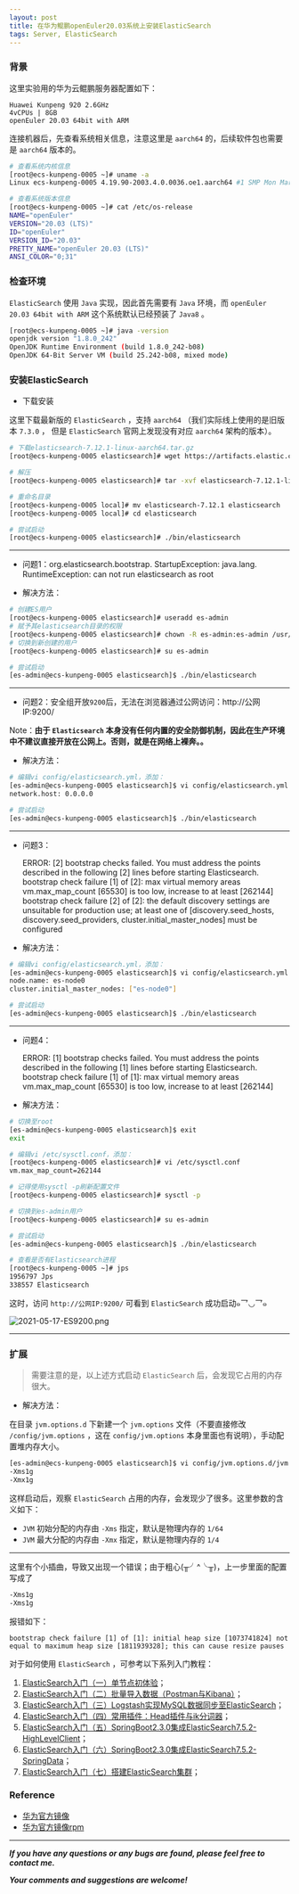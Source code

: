```yaml
---
layout: post
title: 在华为鲲鹏openEuler20.03系统上安装ElasticSearch
tags: Server, ElasticSearch
---
```


### 背景

这里实验用的华为云鲲鹏服务器配置如下：

    Huawei Kunpeng 920 2.6GHz
    4vCPUs | 8GB
    openEuler 20.03 64bit with ARM

连接机器后，先查看系统相关信息，注意这里是 `aarch64` 的，后续软件包也需要是 `aarch64` 版本的。

``` bash
# 查看系统内核信息
[root@ecs-kunpeng-0005 ~]# uname -a
Linux ecs-kunpeng-0005 4.19.90-2003.4.0.0036.oe1.aarch64 #1 SMP Mon Mar 23 19:06:43 UTC 2020 aarch64 aarch64 aarch64 GNU/Linux

# 查看系统版本信息
[root@ecs-kunpeng-0005 ~]# cat /etc/os-release
NAME="openEuler"
VERSION="20.03 (LTS)"
ID="openEuler"
VERSION_ID="20.03"
PRETTY_NAME="openEuler 20.03 (LTS)"
ANSI_COLOR="0;31"
```

### 检查环境

`ElasticSearch` 使用 `Java` 实现，因此首先需要有 `Java` 环境，而 `openEuler 20.03 64bit with ARM` 这个系统默认已经预装了 `Java8` 。

``` bash
[root@ecs-kunpeng-0005 ~]# java -version
openjdk version "1.8.0_242"
OpenJDK Runtime Environment (build 1.8.0_242-b08)
OpenJDK 64-Bit Server VM (build 25.242-b08, mixed mode)
```

### 安装ElasticSearch

* 下载安装

这里下载最新版的 `ElasticSearch` ，支持 `aarch64` （我们实际线上使用的是旧版本 `7.3.0` ， 但是 `ElasticSearch` 官网上发现没有对应 `aarch64` 架构的版本）。

``` bash
# 下载elasticsearch-7.12.1-linux-aarch64.tar.gz
[root@ecs-kunpeng-0005 elasticsearch]# wget https://artifacts.elastic.co/downloads/elasticsearch/elasticsearch-7.12.1-linux-aarch64.tar.gz

# 解压
[root@ecs-kunpeng-0005 elasticsearch]# tar -xvf elasticsearch-7.12.1-linux-aarch64.tar.gz

# 重命名目录
[root@ecs-kunpeng-0005 local]# mv elasticsearch-7.12.1 elasticsearch
[root@ecs-kunpeng-0005 local]# cd elasticsearch

# 尝试启动
[root@ecs-kunpeng-0005 elasticsearch]# ./bin/elasticsearch
```

---

* 问题1：org.elasticsearch.bootstrap. StartupException: java.lang. RuntimeException: can not run elasticsearch as root

* 解决方法：

``` bash
# 创建ES用户
[root@ecs-kunpeng-0005 elasticsearch]# useradd es-admin
# 赋予其elasticsearch目录的权限
[root@ecs-kunpeng-0005 elasticsearch]# chown -R es-admin:es-admin /usr/local/elasticsearch
# 切换到新创建的用户
[root@ecs-kunpeng-0005 elasticsearch]# su es-admin

# 尝试启动
[es-admin@ecs-kunpeng-0005 elasticsearch]$ ./bin/elasticsearch
```

---

* 问题2：安全组开放`9200`后，无法在浏览器通过公网访问：http://公网IP:9200/

Note：**由于 `Elasticsearch` 本身没有任何内置的安全防御机制，因此在生产环境中不建议直接开放在公网上。否则，就是在网络上裸奔。。**

* 解决方法：

``` bash
# 编辑vi config/elasticsearch.yml，添加：
[es-admin@ecs-kunpeng-0005 elasticsearch]$ vi config/elasticsearch.yml 
network.host: 0.0.0.0

# 尝试启动
[es-admin@ecs-kunpeng-0005 elasticsearch]$ ./bin/elasticsearch
```

---

* 问题3：

    ERROR: [2] bootstrap checks failed. You must address the points described in the following [2] lines before starting Elasticsearch.
    bootstrap check failure [1] of [2]: max virtual memory areas vm.max_map_count [65530] is too low, increase to at least [262144]
    bootstrap check failure [2] of [2]: the default discovery settings are unsuitable for production use; at least one of [discovery.seed_hosts, discovery.seed_providers, cluster.initial_master_nodes] must be configured

* 解决方法：

``` bash
# 编辑vi config/elasticsearch.yml，添加：
[es-admin@ecs-kunpeng-0005 elasticsearch]$ vi config/elasticsearch.yml 
node.name: es-node0
cluster.initial_master_nodes: ["es-node0"]

# 尝试启动
[es-admin@ecs-kunpeng-0005 elasticsearch]$ ./bin/elasticsearch
```

---

* 问题4：

    ERROR: [1] bootstrap checks failed. You must address the points described in the following [1] lines before starting Elasticsearch.
    bootstrap check failure [1] of [1]: max virtual memory areas vm.max_map_count [65530] is too low, increase to at least [262144]

* 解决方法：

``` bash
# 切换至root
[es-admin@ecs-kunpeng-0005 elasticsearch]$ exit
exit

# 编辑vi /etc/sysctl.conf，添加：
[root@ecs-kunpeng-0005 elasticsearch]# vi /etc/sysctl.conf
vm.max_map_count=262144

# 记得使用sysctl -p刷新配置文件
[root@ecs-kunpeng-0005 elasticsearch]# sysctl -p

# 切换到es-admin用户
[root@ecs-kunpeng-0005 elasticsearch]# su es-admin

# 尝试启动
[es-admin@ecs-kunpeng-0005 elasticsearch]$ ./bin/elasticsearch

# 查看是否有Elasticsearch进程
[root@ecs-kunpeng-0005 ~]# jps
1956797 Jps
338557 Elasticsearch
```

这时，访问 `http://公网IP:9200/` 可看到 `ElasticSearch` 成功启动๑乛◡乛๑

![2021-05-17-ES9200.png](https://github.com/heartsuit/heartsuit.github.io/raw/master/pictures/2021-05-17-ES9200.png)

---

### 扩展

> 需要注意的是，以上述方式启动 `ElasticSearch` 后，会发现它占用的内存很大。

* 解决方法：

在目录 `jvm.options.d` 下新建一个 `jvm.options` 文件（不要直接修改 `/config/jvm.options` ，这在 `config/jvm.options` 本身里面也有说明），手动配置堆内存大小。

``` bash
[es-admin@ecs-kunpeng-0005 elasticsearch]$ vi config/jvm.options.d/jvm.options
-Xms1g
-Xmx1g
```

这样启动后，观察 `ElasticSearch` 占用的内存，会发现少了很多。这里参数的含义如下：

* `JVM` 初始分配的内存由 `-Xms` 指定，默认是物理内存的 `1/64`
* `JVM` 最大分配的内存由 `-Xmx` 指定，默认是物理内存的 `1/4`

---

这里有个小插曲，导致又出现一个错误；由于粗心(╥╯^╰╥)，上一步里面的配置写成了

``` bash
-Xms1g
-Xms1g
```

报错如下：

    bootstrap check failure [1] of [1]: initial heap size [1073741824] not equal to maximum heap size [1811939328]; this can cause resize pauses

对于如何使用 `ElasticSearch` ，可参考以下系列入门教程：

1. [ElasticSearch入门（一）单节点初体验](https://heartsuit.blog.csdn.net/article/details/104418727)；
2. [ElasticSearch入门（二）批量导入数据（Postman与Kibana）](https://heartsuit.blog.csdn.net/article/details/104465210)；
3. [ElasticSearch入门（三）Logstash实现MySQL数据同步至ElasticSearch](https://heartsuit.blog.csdn.net/article/details/105564688)；
4. [ ElasticSearch入门（四）常用插件：Head插件与ik分词器](https://heartsuit.blog.csdn.net/article/details/105586117)；
5. [ ElasticSearch入门（五）SpringBoot2.3.0集成ElasticSearch7.5.2-HighLevelClient](https://heartsuit.blog.csdn.net/article/details/107008689)；
6. [ElasticSearch入门（六）SpringBoot2.3.0集成ElasticSearch7.5.2-SpringData](https://heartsuit.blog.csdn.net/article/details/107029008)；
7. [ElasticSearch入门（七）搭建ElasticSearch集群](https://heartsuit.blog.csdn.net/article/details/107032707)；

### Reference

* [华为官方镜像](https://mirrors.huaweicloud.com/)
* [华为官方镜像rpm](https://mirrors.huaweicloud.com/openeuler/openEuler-20.03-LTS/everything/aarch64/Packages/)

---

***If you have any questions or any bugs are found, please feel free to contact me.***

***Your comments and suggestions are welcome!***
